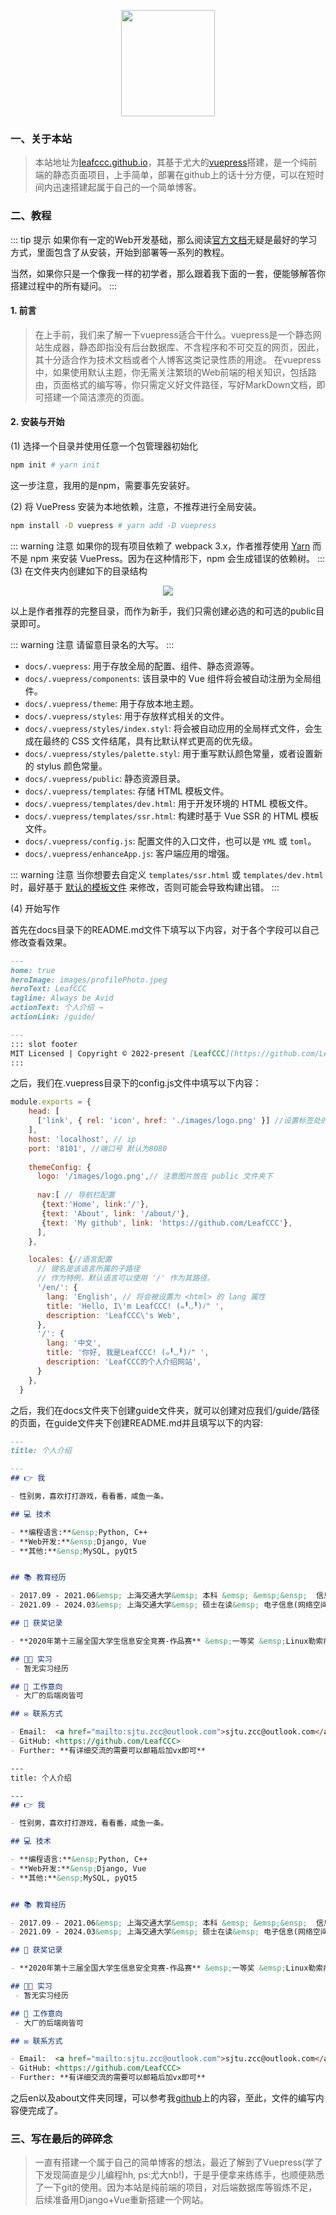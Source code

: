 <p align="center">
  <a href="https://leafccc.github.io/" target="_blank">
    <img src="../.vuepress/public/images/logo.png" width = "150" height = "170"></a>
  </a>
</p>


### 一、关于本站

> 本站地址为[leafccc.github.io](https://leafccc.github.io)，其基于尤大的[vuepress](https://github.com/vuejs/vuepress)搭建，是一个纯前端的静态页面项目，上手简单，部署在github上的话十分方便，可以在短时间内迅速搭建起属于自己的一个简单博客。

### 二、教程

::: tip 提示
如果你有一定的Web开发基础，那么阅读[官方文档](https://vuepress.vuejs.org/zh/guide/getting-started.html)无疑是最好的学习方式，里面包含了从安装，开始到部署等一系列的教程。

当然，如果你只是一个像我一样的初学者，那么跟着我下面的一套，便能够解答你搭建过程中的所有疑问。
:::

#### 1. 前言
>  在上手前，我们来了解一下vuepress适合干什么。vuepress是一个静态网站生成器，静态即指没有后台数据库、不含程序和不可交互的网页，因此，其十分适合作为技术文档或者个人博客这类记录性质的用途。
在vuepress中，如果使用默认主题，你无需关注繁琐的Web前端的相关知识，包括路由，页面格式的编写等，你只需定义好文件路径，写好MarkDown文档，即可搭建一个简洁漂亮的页面。

#### 2. 安装与开始
(1) 选择一个目录并使用任意一个包管理器初始化
  
  ``` bash
  npm init # yarn init
   ```

这一步注意，我用的是npm，需要事先安装好。

(2) 将 VuePress 安装为本地依赖，注意，不推荐进行全局安装。
  ``` bash
  npm install -D vuepress # yarn add -D vuepress
   ```
::: warning 注意
   如果你的现有项目依赖了 webpack 3.x，作者推荐使用 [Yarn](https://classic.yarnpkg.com/zh-Hans/) 而不是 npm 来安装 VuePress。因为在这种情形下，npm 会生成错误的依赖树。
   :::
(3) 在文件夹内创建如下的目录结构

<p align="center">
    <img src="../.vuepress/public/images/content.png" ></a>
  </a>
</p>

以上是作者推荐的完整目录，而作为新手，我们只需创建必选的和可选的public目录即可。

::: warning 注意
请留意目录名的大写。
:::

- `docs/.vuepress`: 用于存放全局的配置、组件、静态资源等。
- `docs/.vuepress/components`: 该目录中的 Vue 组件将会被自动注册为全局组件。
- `docs/.vuepress/theme`: 用于存放本地主题。
- `docs/.vuepress/styles`: 用于存放样式相关的文件。
- `docs/.vuepress/styles/index.styl`: 将会被自动应用的全局样式文件，会生成在最终的 CSS 文件结尾，具有比默认样式更高的优先级。
- `docs/.vuepress/styles/palette.styl`: 用于重写默认颜色常量，或者设置新的 stylus 颜色常量。
- `docs/.vuepress/public`: 静态资源目录。
- `docs/.vuepress/templates`: 存储 HTML 模板文件。
- `docs/.vuepress/templates/dev.html`: 用于开发环境的 HTML 模板文件。
- `docs/.vuepress/templates/ssr.html`: 构建时基于 Vue SSR 的 HTML 模板文件。
- `docs/.vuepress/config.js`: 配置文件的入口文件，也可以是 `YML` 或 `toml`。
- `docs/.vuepress/enhanceApp.js`: 客户端应用的增强。

::: warning 注意
当你想要去自定义 `templates/ssr.html` 或 `templates/dev.html` 时，最好基于 [默认的模板文件](https://github.com/vuejs/vuepress/blob/master/packages/%40vuepress/core/lib/client/index.dev.html) 来修改，否则可能会导致构建出错。
:::

(4) 开始写作

首先在docs目录下的README.md文件下填写以下内容，对于各个字段可以自己修改查看效果。
``` md
---
home: true
heroImage: images/profilePhoto.jpeg
heroText: LeafCCC
tagline: Always be Avid
actionText: 个人介绍 →
actionLink: /guide/

---
::: slot footer
MIT Licensed | Copyright © 2022-present [LeafCCC](https://github.com/LeafCCC)
:::

```
之后，我们在.vuepress目录下的config.js文件中填写以下内容：
``` js
module.exports = {
    head: [
      ['link', { rel: 'icon', href: './images/logo.png' }] //设置标签处的图标 自己绘制了一个
    ],
    host: 'localhost', // ip
    port: '8101', //端口号 默认为8080
    
    themeConfig: {
      logo: '/images/logo.png',// 注意图片放在 public 文件夹下
      
      nav:[ // 导航栏配置
       {text:'Home', link:'/'},
       {text: 'About', link: '/about/'}, 
       {text: 'My github', link: 'https://github.com/LeafCCC'},   
      ],      
    },

    locales: {//语言配置
      // 键名是该语言所属的子路径
      // 作为特例，默认语言可以使用 '/' 作为其路径。
      '/en/': {
        lang: 'English', // 将会被设置为 <html> 的 lang 属性
        title: 'Hello, I\'m LeafCCC! (๑╹◡╹)ﾉ" ',
        description: 'LeafCCC\'s Web',
      },
      '/': {
        lang: '中文',
        title: '你好, 我是LeafCCC! (๑╹◡╹)ﾉ" ',
        description: 'LeafCCC的个人介绍网站',
      }
    },
  }
```
之后，我们在docs文件夹下创建guide文件夹，就可以创建对应我们/guide/路径的页面，在guide文件夹下创建README.md并且填写以下的内容:
```md
---
title: 个人介绍

---
## 👉 我

- 性别男，喜欢打打游戏，看看番，咸鱼一条。

## 💻 技术

- **编程语言:**&ensp;Python, C++
- **Web开发:**&ensp;Django, Vue
- **其他:**&ensp;MySQL, pyQt5


## 📚 教育经历

- 2017.09 - 2021.06&emsp; 上海交通大学&emsp; 本科 &emsp; &emsp;&ensp;  信息安全
- 2021.09 - 2024.03&emsp; 上海交通大学&emsp; 硕士在读&emsp; 电子信息(网络空间安全) 

## 🚀 获奖记录

- **2020年第十三届全国大学生信息安全竞赛-作品赛** &emsp;一等奖 &emsp;Linux勒索病毒防范软件

## 👨‍🔧 实习
 - 暂无实习经历

## 📝 工作意向
 - 大厂的后端岗皆可

## ✉️ 联系方式

- Email:  <a href="mailto:sjtu.zcc@outlook.com">sjtu.zcc@outlook.com</a>
- GitHub: <https://github.com/LeafCCC>
- Further: **有详细交流的需要可以邮箱后加vx即可**

---
title: 个人介绍

---
## 👉 我

- 性别男，喜欢打打游戏，看看番，咸鱼一条。

## 💻 技术

- **编程语言:**&ensp;Python, C++
- **Web开发:**&ensp;Django, Vue
- **其他:**&ensp;MySQL, pyQt5


## 📚 教育经历

- 2017.09 - 2021.06&emsp; 上海交通大学&emsp; 本科 &emsp; &emsp;&ensp;  信息安全
- 2021.09 - 2024.03&emsp; 上海交通大学&emsp; 硕士在读&emsp; 电子信息(网络空间安全) 

## 🚀 获奖记录

- **2020年第十三届全国大学生信息安全竞赛-作品赛** &emsp;一等奖 &emsp;Linux勒索病毒防范软件

## 👨‍🔧 实习
 - 暂无实习经历

## 📝 工作意向
 - 大厂的后端岗皆可

## ✉️ 联系方式

- Email:  <a href="mailto:sjtu.zcc@outlook.com">sjtu.zcc@outlook.com</a>
- GitHub: <https://github.com/LeafCCC>
- Further: **有详细交流的需要可以邮箱后加vx即可**


```
之后en以及about文件夹同理，可以参考我[github](https://github.com/LeafCCC/LeafCCC_BlogDev)上的内容，至此，文件的编写内容便完成了。
### 三、写在最后的碎碎念

> 一直有搭建一个属于自己的简单博客的想法，最近了解到了Vuepress(学了下发现简直是少儿编程hh, ps:尤大nb!)，于是乎便拿来练练手，也顺便熟悉了一下git的使用。因为本站是纯前端的项目，对后端数据库等锻炼不足，后续准备用Django+Vue重新搭建一个网站。